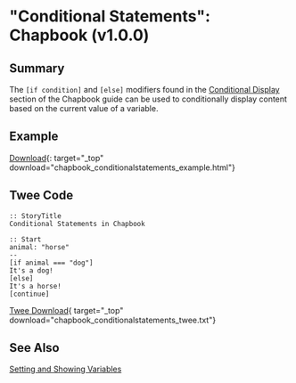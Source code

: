 # "Conditional Statements": Chapbook (v1.0.0)

## Summary

The `[if condition]` and `[else]` modifiers found in the [Conditional Display](https://klembot.github.io/chapbook/guide/state/conditional-display.html) section of the Chapbook guide can be used to conditionally display content based on the current value of a variable.

## Example

[Download](chapbook_conditionalstatements_example.html){: target="_top" download="chapbook_conditionalstatements_example.html"}

## Twee Code

```twee
:: StoryTitle
Conditional Statements in Chapbook

:: Start
animal: "horse"
--
[if animal === "dog"]
It's a dog!
[else]
It's a horse!
[continue]
```

[Twee Download](chapbook_conditionalstatements_twee.txt){ target="_top" download="chapbook_conditionalstatements_twee.txt"}

## See Also

[Setting and Showing Variables](../../settingandshowing/chapbook/chapbook_settingandshowing.md)
